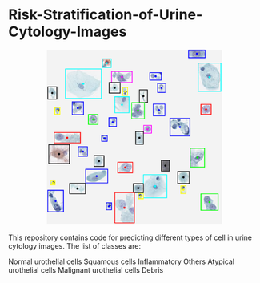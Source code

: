# Risk-Stratification-of-Urine-Cytology-Images
<p align="center">
  <img src="https://github.com/ruqayya/Risk-Stratification-of-Urine-Cytology-Images/blob/main/etc/cell_overlay.png" width="350" title="Network prediction">
</p>

<p>This repository contains code for predicting different types of cell in urine cytology images. The list of classes are:</p>
Normal urothelial cells
Squamous cells
Inflammatory
Others
Atypical urothelial cells
Malignant urothelial cells
Debris

 






